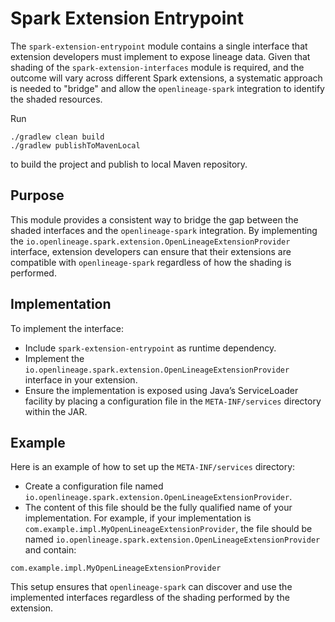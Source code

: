 # Spark Extension Entrypoint

The `spark-extension-entrypoint` module contains a single interface that extension developers must implement to expose 
lineage data. Given that shading of the `spark-extension-interfaces` module is required, and the outcome will vary across 
different Spark extensions, a systematic approach is needed to "bridge" and allow the `openlineage-spark` integration to
identify the shaded resources.

Run
```shell
./gradlew clean build  
./gradlew publishToMavenLocal
```
to build the project and publish to local Maven repository.

## Purpose

This module provides a consistent way to bridge the gap between the shaded interfaces and the `openlineage-spark` integration.
By implementing the `io.openlineage.spark.extension.OpenLineageExtensionProvider` interface, extension 
developers can ensure that their extensions are compatible with `openlineage-spark` regardless of how the shading is performed.

## Implementation

To implement the interface:
* Include `spark-extension-entrypoint` as runtime dependency.
* Implement the `io.openlineage.spark.extension.OpenLineageExtensionProvider` interface in your extension.
* Ensure the implementation is exposed using Java’s ServiceLoader facility by placing a configuration file in the `META-INF/services` directory within the JAR.

## Example
Here is an example of how to set up the `META-INF/services` directory:

* Create a configuration file named `io.openlineage.spark.extension.OpenLineageExtensionProvider`.
* The content of this file should be the fully qualified name of your implementation.
For example, if your implementation is `com.example.impl.MyOpenLineageExtensionProvider`, 
the file should be named `io.openlineage.spark.extension.OpenLineageExtensionProvider` and contain:
```
com.example.impl.MyOpenLineageExtensionProvider
```
This setup ensures that `openlineage-spark` can discover and use the implemented interfaces regardless of the shading performed by the extension.
